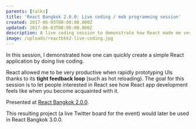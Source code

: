 ```yaml
---
parents: [talks]
title: 'React Bangkok 2.0.0: Live coding / mob programming session'
created: 2017-06-03T00:00:00.000Z
updated: 2017-06-03T00:00:00.000Z
description: A live coding session to demonstrate how React made me very productive.
image: /uploads/reactbkk2-live-coding.jpg
---
```


In this session, I demonstrated how one can quickly create a simple React application by doing live coding.

React allowed me to be very productive when rapidly prototyping UIs thanks to its **tight feedback loop** (such as hot reloading).
The goal for this session is to let people interested in React see how React app development feels like when you become acquainted with it.

<template>
  <YouTube id="u5mpnKYhfUE" />
</template>

Presented at [React Bangkok 2.0.0](https://reactbkk.com/2.0.0/).

This resulting project (a live Twitter board for the event) would later be used in React Bangkok 3.0.0.

<template>
  <CallToAction href="https://github.com/reactbkk/tweetboard-frontend">
    GitHub repository
  </CallToAction>
</template>
